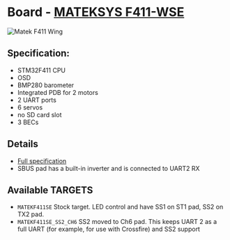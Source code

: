 # Board - [MATEKSYS F411-WSE](http://www.mateksys.com/?portfolio=f411-wse)

![Matek F411 Wing](http://www.mateksys.com/wp-content/uploads/2019/06/F411-WSE_1-1500x600.jpg)

## Specification:

* STM32F411 CPU
* OSD
* BMP280 barometer
* Integrated PDB for 2 motors
* 2 UART ports
* 6 servos
* no SD card slot
* 3 BECs

## Details

* [Full specification](http://www.mateksys.com/?portfolio=f411-wse)
* SBUS pad has a built-in inverter and is connected to UART2 RX

## Available TARGETS

* `MATEKF411SE` Stock target. LED control and have SS1 on ST1 pad, SS2 on TX2 pad.
* `MATEKF411SE_SS2_CH6` SS2 moved to Ch6 pad. This keeps UART 2 as a full UART (for example, for use with Crossfire) and SS2 support

